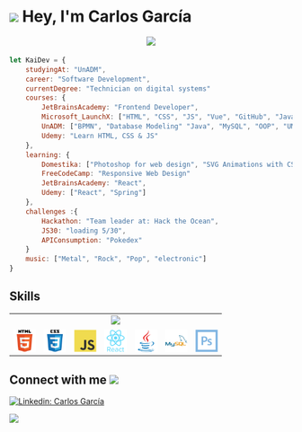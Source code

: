 
<h1><img src="./hi-husky.gif" width="180px"> Hey, I'm Carlos García</h1>
<p align="center">
<a href="https://github.com/DenverCoder1/readme-typing-svg"><img src="https://readme-typing-svg.herokuapp.com?lines=Web+Developer;Tech+support;Microcontroller's+geek;Engineer+in+progress;Always%20learning%20new%20things&center=true&width=500&height=50"></a>
</p>


```js
let KaiDev = {  
    studyingAt: "UnADM",
    career: "Software Development",
    currentDegree: "Technician on digital systems"
    courses: {
        JetBrainsAcademy: "Frontend Developer",
        Microsoft_LaunchX: ["HTML", "CSS", "JS", "Vue", "GitHub", "Java", "Docker"],
        UnADM: ["BPMN", "Database Modeling" "Java", "MySQL", "OOP", "UML"]
        Udemy: "Learn HTML, CSS & JS"
    },
    learning: {
        Domestika: ["Photoshop for web design", "SVG Animations with CSS"],
        FreeCodeCamp: "Responsive Web Design"
        JetBrainsAcademy: "React",
        Udemy: ["React", "Spring"]        
    },
    challenges :{
        Hackathon: "Team leader at: Hack the Ocean",
        JS30: "loading 5/30",
        APIConsumption: "Pokedex"
    }
    music: ["Metal", "Rock", "Pop", "electronic"]
}
```
<h2>Skills</h2>
 <table>
  <tr>
    <th colspan="7">
      <img src = "https://media2.giphy.com/media/QssGEmpkyEOhBCb7e1/giphy.gif?cid=ecf05e47a0n3gi1bfqntqmob8g9aid1oyj2wr3ds3mg700bl&rid=giphy.gif" width=32px>
    </th>
  </tr>
  <tr>
    <td align="center">
      <img src="https://raw.githubusercontent.com/devicons/devicon/master/icons/html5/html5-original-wordmark.svg" alt="html5" width="40" height="40"/>
    </td>
    <td>
       <img src="https://raw.githubusercontent.com/devicons/devicon/master/icons/css3/css3-original-wordmark.svg" alt="css3" width="40" height="40" />
    </td>
    <td>
       <img src="https://raw.githubusercontent.com/devicons/devicon/master/icons/javascript/javascript-original.svg" alt="javascript" width="40" height="40"/>
    </td>
    <td>
      <img src="https://raw.githubusercontent.com/devicons/devicon/master/icons/react/react-original-wordmark.svg" alt="react" width="40" height="40" />
    </td>
    <td>
       <img src="https://raw.githubusercontent.com/devicons/devicon/master/icons/java/java-original.svg" alt="java" width="40" height="40" />
    </td>
    <td>
       <img src="https://raw.githubusercontent.com/devicons/devicon/master/icons/mysql/mysql-original-wordmark.svg" alt="mysql" width="40" height="40" /> 
    </td>
    <td>
       <img src="https://raw.githubusercontent.com/devicons/devicon/master/icons/photoshop/photoshop-line.svg" alt="photoshop" width="40" height="40" /> 
    </td>
    
  </tr>
  
</table> 



<h2> Connect with me <img src='https://raw.githubusercontent.com/ShahriarShafin/ShahriarShafin/main/Assets/handshake.gif' width="100px"> </h2>


[![Linkedin: Carlos García](https://img.shields.io/badge/-Carlos%20Garcia-blue?style=flat-square&logo=Linkedin&logoColor=white&link=https://www.linkedin.com/in/carlos-gmx3/)](https://www.linkedin.com/in/carlos-gmx3/)

<a target="_blank" href="mailto:carlos.gmx3@gmail.com">
  <img src="https://img.shields.io/badge/-Gmail-D14836?style=for-the-badge&logo=Gmail&logoColor=white"/>
</a>
